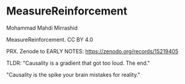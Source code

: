 # MeasureReinforcement
Mohammad Mahdi Mirrashid

MeasureReinforcement. CC BY 4.0

PRX. Zenode to EARLY NOTES: https://zenodo.org/records/15219405

TLDR:
"Causality is a gradient that got too loud. The end."

"Causality is the spike your brain mistakes for reality."
